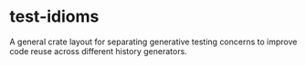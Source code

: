 # test-idioms

A general crate layout for separating generative testing concerns to improve code reuse across different history generators.
